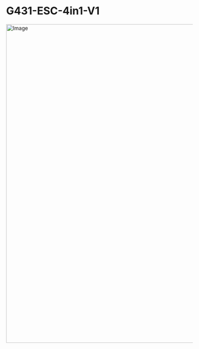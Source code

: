 # G431-ESC-4in1-V1

<img width="766" height="859" alt="Image" src="https://github.com/user-attachments/assets/4ed3dabb-c034-46e1-bd2e-734871fb2663" />
